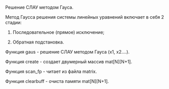 Решение СЛАУ методом Гауса.

Метод Гаусса решения системы линейных уравнений включает в себя 2 стадии:

1. Последовательное (прямое) исключение;

2. Обратная подстановка.

Функция gaus - решение СЛАУ методом Гауса (x1, x2....).

Функция create - создает двумерный массив mat[N][N+1].

Функция scan_fp - читает из файла matrix.

Функция clearbuff - очиста памяти mat[N][N+1].

